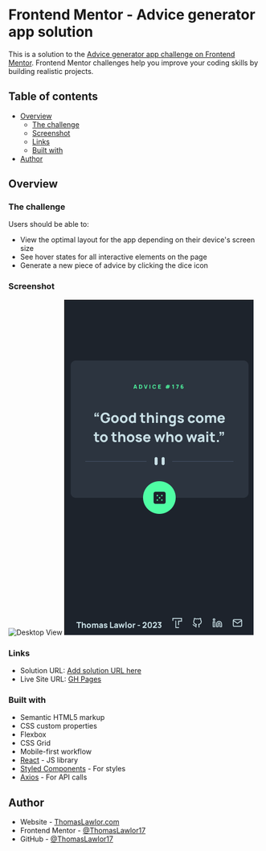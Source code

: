# Frontend Mentor - Advice generator app solution

This is a solution to the [Advice generator app challenge on Frontend Mentor](https://www.frontendmentor.io/challenges/advice-generator-app-QdUG-13db). Frontend Mentor challenges help you improve your coding skills by building realistic projects.

## Table of contents

- [Overview](#overview)
  - [The challenge](#the-challenge)
  - [Screenshot](#screenshot)
  - [Links](#links)
  - [Built with](#built-with)
- [Author](#author)


## Overview

### The challenge

Users should be able to:

- View the optimal layout for the app depending on their device's screen size
- See hover states for all interactive elements on the page
- Generate a new piece of advice by clicking the dice icon

### Screenshot

![Desktop View](./public/images/Screenshot%202023-02-06%20at%2010.07.35%20PM.png.jpg)
![Mobile View](./public/images/Screenshot%202023-02-06%20at%2010.08.09%20PM.png)

### Links

- Solution URL: [Add solution URL here](https://your-solution-url.com)
- Live Site URL: [GH Pages](https://thomaslawlor17.github.io/advice-generator-app/)

### Built with

- Semantic HTML5 markup
- CSS custom properties
- Flexbox
- CSS Grid
- Mobile-first workflow
- [React](https://reactjs.org/) - JS library
- [Styled Components](https://styled-components.com/) - For styles
- [Axios](https://axios-http.com/docs/intro) - For API calls

## Author

- Website - [ThomasLawlor.com](http://www.thomaslawlor.com)
- Frontend Mentor - [@ThomasLawlor17](https://www.frontendmentor.io/profile/yourusername)
- GitHub - [@ThomasLawlor17](https://github.com/ThomasLawlor17)

